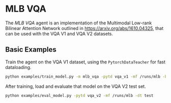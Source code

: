 # MLB VQA
 The *MLB VQA* agent is an implementation of the Multimodal Low-rank Bilinear
 Attention Network outlined in https://arxiv.org/abs/1610.04325,
 that can be used with the VQA V1 and VQA V2 datasets.

 ## Basic Examples
 Train the agent on the VQA V1 dataset, using the `PytorchDataTeacher` for
 fast dataloading.
```bash
python examples/train_model.py -m mlb_vqa -pytd vqa_v1 -mf /runs/mlb -bs 512 -im resnet152_spatial --image-size 448 --image-cropsize 448
```
 After training, load and evaluate that model on the VQA V2 test set.
```bash
python examples/eval_model.py -pytd vqa_v2 -mf /runs/mlb -dt test
```

